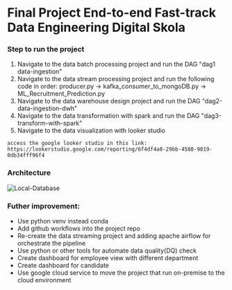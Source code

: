 # Final Project End-to-end Fast-track Data Engineering Digital Skola

### Step to run the project
1. Navigate to the data batch processing project and run the DAG "dag1 data-ingestion"
2. Navigate to the data stream processing project and run the following code in order: producer.py -> kafka_consumer_to_mongoDB.py -> ML_Recruitment_Prediction.py
3. Navigate to the data warehouse design project and run the DAG "dag2-data-ingestion-dwh"
4. Navigate to the data transformation with spark and run the DAG "dag3-transform-with-spark"
5. Navigate to the data visualization with looker studio 
```
access the google looker studio in this link: https://lookerstudio.google.com/reporting/6f4df4a8-29bb-4588-9819-0db34fff96f4
```

### Architecture
![Local-Database](https://github.com/vnobets7/final_project_ftde_ricky/blob/main/images/arch-pic.png)

### Futher improvement:
- Use python venv instead conda
- Add github workflows into the project repo
- Re-create the data streaming project and adding apache airflow for orchestrate the pipeline
- Use python or other tools for automate data quality(DQ) check
- Create dashboard for employee view with different department
- Create dashboard for candidate
- Use google cloud service to move the project that run on-premise to the cloud environment
